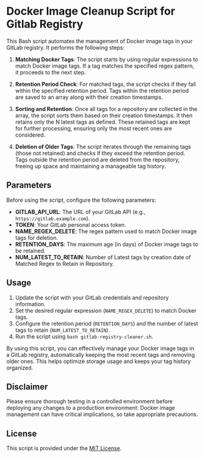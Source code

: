# Docker Image Cleanup Script for Gitlab Registry

This Bash script automates the management of Docker image tags in your GitLab registry. It performs the following steps:

1. **Matching Docker Tags**: The script starts by using regular expressions to match Docker image tags. If a tag matches the specified regex pattern, it proceeds to the next step.

2. **Retention Period Check**: For matched tags, the script checks if they fall within the specified retention period. Tags within the retention period are saved to an array along with their creation timestamps.

3. **Sorting and Retention**: Once all tags for a repository are collected in the array, the script sorts them based on their creation timestamps. It then retains only the N latest tags as defined. These retained tags are kept for further processing, ensuring only the most recent ones are considered.

4. **Deletion of Older Tags**: The script iterates through the remaining tags (those not retained) and checks if they exceed the retention period. Tags outside the retention period are deleted from the repository, freeing up space and maintaining a manageable tag history.


## Parameters

Before using the script, configure the following parameters:

- **GITLAB_API_URL**: The URL of your GitLab API (e.g., `https://gitlab.example.com`).
- **TOKEN**: Your GitLab personal access token.
- **NAME_REGEX_DELETE**: The regex pattern used to match Docker image tags for deletion.
- **RETENTION_DAYS**: The maximum age (in days) of Docker image tags to be retained.
- **NUM_LATEST_TO_RETAIN**: Number of Latest tags by creation date of Matched Regex to Retain in Repository.


## Usage

1. Update the script with your GitLab credentials and repository information.
2. Set the desired regular expression (`NAME_REGEX_DELETE`) to match Docker tags.
3. Configure the retention period (`RETENTION_DAYS`) and the number of latest tags to retain (`NUM_LATEST_TO_RETAIN`).
4. Run the script using `bash gitlab-registry-cleaner.sh`.

By using this script, you can effectively manage your Docker image tags in a GitLab registry, automatically keeping the most recent tags and removing older ones. This helps optimize storage usage and keeps your tag history organized.

## Disclaimer

Please ensure thorough testing in a controlled environment before deploying any changes to a production environment. Docker image management can have critical implications, so take appropriate precautions.

## License

This script is provided under the [MIT License](LICENSE).

